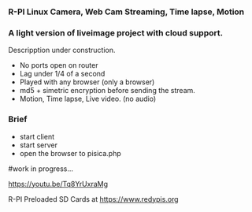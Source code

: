 ### R-PI Linux Camera, Web Cam Streaming, Time lapse, Motion
### A light version of liveimage project with cloud support.

Descripption under construction.

  * No ports open on router
  * Lag under 1/4 of a second
  * Played with any browser (only a browser)
  * md5 + simetric encryption before sending the stream. 
  * Motion, Time lapse, Live video. (no audio) 
    
    
### Brief
   * start client
   * start server
   * open the browser to pisica.php
     
#work in progress...


 
















https://youtu.be/Tq8YrUxraMg

R-PI Preloaded SD Cards at https://www.redypis.org


